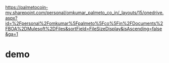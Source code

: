 
https://palmetocoin-my.sharepoint.com/personal/omkumar_palmeto_co_in/_layouts/15/onedrive.aspx?id=%2Fpersonal%2Fomkumar%5Fpalmeto%5Fco%5Fin%2FDocuments%2FBOA%2DMulesoft%2DFiles&sortField=FileSizeDisplay&isAscending=false&ga=1
# demo
